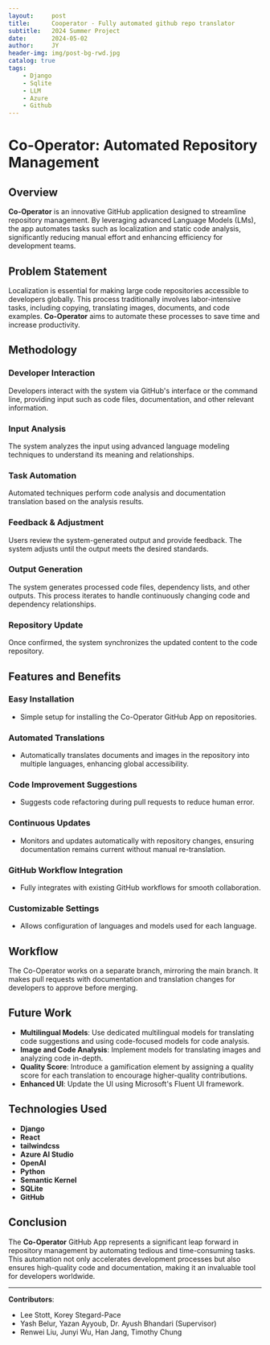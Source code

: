 ```yaml
---
layout:     post
title:      Cooperator - Fully automated github repo translator
subtitle:   2024 Summer Project 
date:       2024-05-02
author:     JY
header-img: img/post-bg-rwd.jpg
catalog: true
tags:
    - Django
    - Sqlite
    - LLM
    - Azure
    - Github
---
```


# Co-Operator: Automated Repository Management

## Overview

**Co-Operator** is an innovative GitHub application designed to streamline repository management. By leveraging advanced Language Models (LMs), the app automates tasks such as localization and static code analysis, significantly reducing manual effort and enhancing efficiency for development teams.

## Problem Statement

Localization is essential for making large code repositories accessible to developers globally. This process traditionally involves labor-intensive tasks, including copying, translating images, documents, and code examples. **Co-Operator** aims to automate these processes to save time and increase productivity.

## Methodology

### Developer Interaction
Developers interact with the system via GitHub's interface or the command line, providing input such as code files, documentation, and other relevant information.

### Input Analysis
The system analyzes the input using advanced language modeling techniques to understand its meaning and relationships.

### Task Automation
Automated techniques perform code analysis and documentation translation based on the analysis results.

### Feedback & Adjustment
Users review the system-generated output and provide feedback. The system adjusts until the output meets the desired standards.

### Output Generation
The system generates processed code files, dependency lists, and other outputs. This process iterates to handle continuously changing code and dependency relationships.

### Repository Update
Once confirmed, the system synchronizes the updated content to the code repository.

## Features and Benefits

### Easy Installation
- Simple setup for installing the Co-Operator GitHub App on repositories.

### Automated Translations
- Automatically translates documents and images in the repository into multiple languages, enhancing global accessibility.

### Code Improvement Suggestions
- Suggests code refactoring during pull requests to reduce human error.

### Continuous Updates
- Monitors and updates automatically with repository changes, ensuring documentation remains current without manual re-translation.

### GitHub Workflow Integration
- Fully integrates with existing GitHub workflows for smooth collaboration.

### Customizable Settings
- Allows configuration of languages and models used for each language.

## Workflow

The Co-Operator works on a separate branch, mirroring the main branch. It makes pull requests with documentation and translation changes for developers to approve before merging.

## Future Work

- **Multilingual Models**: Use dedicated multilingual models for translating code suggestions and using code-focused models for code analysis.
- **Image and Code Analysis**: Implement models for translating images and analyzing code in-depth.
- **Quality Score**: Introduce a gamification element by assigning a quality score for each translation to encourage higher-quality contributions.
- **Enhanced UI**: Update the UI using Microsoft's Fluent UI framework.

## Technologies Used

- **Django**
- **React**
- **tailwindcss**
- **Azure AI Studio**
- **OpenAI**
- **Python**
- **Semantic Kernel**
- **SQLite**
- **GitHub**

## Conclusion

The **Co-Operator** GitHub App represents a significant leap forward in repository management by automating tedious and time-consuming tasks. This automation not only accelerates development processes but also ensures high-quality code and documentation, making it an invaluable tool for developers worldwide.

---

**Contributors**:
- Lee Stott, Korey Stegard-Pace
- Yash Belur, Yazan Ayyoub, Dr. Ayush Bhandari (Supervisor)
- Renwei Liu, Junyi Wu, Han Jang, Timothy Chung
